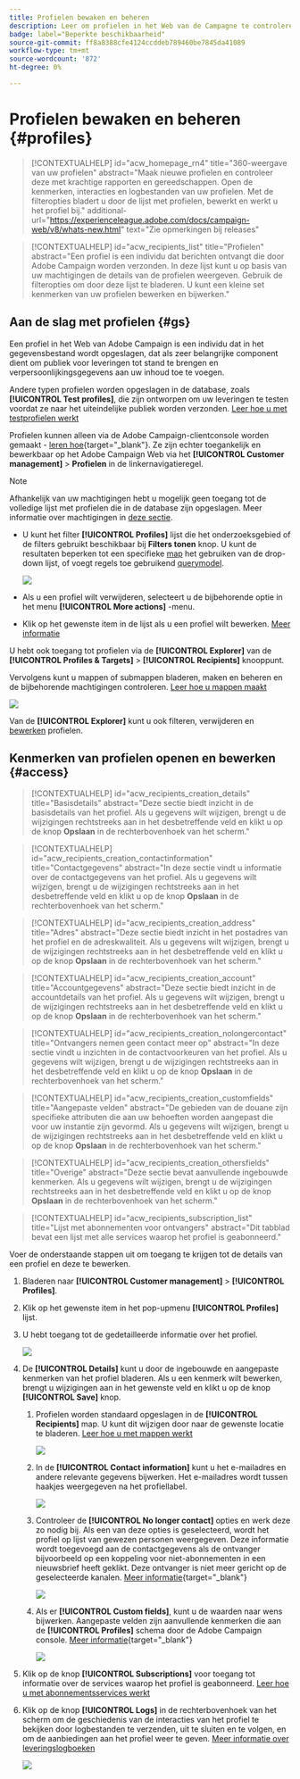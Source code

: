 ```yaml
---
title: Profielen bewaken en beheren
description: Leer om profielen in het Web van de Campagne te controleren en te beheren.
badge: label="Beperkte beschikbaarheid"
source-git-commit: ff8a8388cfe4124ccddeb789460be7845da41089
workflow-type: tm+mt
source-wordcount: '872'
ht-degree: 0%

---
```


# Profielen bewaken en beheren {#profiles}

>[!CONTEXTUALHELP]
>id="acw_homepage_rn4"
>title="360-weergave van uw profielen"
>abstract="Maak nieuwe profielen en controleer deze met krachtige rapporten en gereedschappen. Open de kenmerken, interacties en logbestanden van uw profielen. Met de filteropties bladert u door de lijst met profielen, bewerkt en werkt u het profiel bij."
>additional-url="https://experienceleague.adobe.com/docs/campaign-web/v8/whats-new.html" text="Zie opmerkingen bij releases"

>[!CONTEXTUALHELP]
>id="acw_recipients_list"
>title="Profielen"
>abstract="Een profiel is een individu dat berichten ontvangt die door Adobe Campaign worden verzonden. In deze lijst kunt u op basis van uw machtigingen de details van de profielen weergeven. Gebruik de filteropties om door deze lijst te bladeren. U kunt een kleine set kenmerken van uw profielen bewerken en bijwerken."

## Aan de slag met profielen {#gs}

Een profiel in het Web van Adobe Campaign is een individu dat in het gegevensbestand wordt opgeslagen, dat als zeer belangrijke component dient om publiek voor leveringen tot stand te brengen en verpersoonlijkingsgegevens aan uw inhoud toe te voegen.

Andere typen profielen worden opgeslagen in de database, zoals **[!UICONTROL Test profiles]**, die zijn ontworpen om uw leveringen te testen voordat ze naar het uiteindelijke publiek worden verzonden. [Leer hoe u met testprofielen werkt](test-profiles.md)

Profielen kunnen alleen via de Adobe Campaign-clientconsole worden gemaakt - [leren hoe](https://experienceleague.adobe.com/docs/campaign/campaign-v8/audience/add-profiles/create-profiles.html){target="_blank"}. Ze zijn echter toegankelijk en bewerkbaar op het Adobe Campaign Web via het **[!UICONTROL Customer management]** > **Profielen** in de linkernavigatieregel.

>[!NOTE]
>
>Afhankelijk van uw machtigingen hebt u mogelijk geen toegang tot de volledige lijst met profielen die in de database zijn opgeslagen. Meer informatie over machtigingen in [deze sectie](../get-started/permissions.md).

* U kunt het filter **[!UICONTROL Profiles]** lijst die het onderzoeksgebied of de filters gebruikt beschikbaar bij **Filters tonen** knop. U kunt de resultaten beperken tot een specifieke [map](../get-started/permissions.md#folders) het gebruiken van de drop-down lijst, of voegt regels toe gebruikend [querymodel](../query/query-modeler-overview.md).

  ![](assets/profiles-list.png)

* Als u een profiel wilt verwijderen, selecteert u de bijbehorende optie in het menu **[!UICONTROL More actions]** -menu.

* Klik op het gewenste item in de lijst als u een profiel wilt bewerken. [Meer informatie](#access)

U hebt ook toegang tot profielen via de **[!UICONTROL Explorer]** van de **[!UICONTROL Profiles & Targets]** > **[!UICONTROL Recipients]** knooppunt.

Vervolgens kunt u mappen of submappen bladeren, maken en beheren en de bijbehorende machtigingen controleren. [Leer hoe u mappen maakt](../get-started/permissions.md#folders)

![](assets/profiles-explorer-folder.png)

Van de **[!UICONTROL Explorer]** kunt u ook filteren, verwijderen en [bewerken](#access) profielen.

## Kenmerken van profielen openen en bewerken {#access}

>[!CONTEXTUALHELP]
>id="acw_recipients_creation_details"
>title="Basisdetails"
>abstract="Deze sectie biedt inzicht in de basisdetails van het profiel. Als u gegevens wilt wijzigen, brengt u de wijzigingen rechtstreeks aan in het desbetreffende veld en klikt u op de knop **Opslaan** in de rechterbovenhoek van het scherm."

>[!CONTEXTUALHELP]
>id="acw_recipients_creation_contactinformation"
>title="Contactgegevens"
>abstract="In deze sectie vindt u informatie over de contactgegevens van het profiel. Als u gegevens wilt wijzigen, brengt u de wijzigingen rechtstreeks aan in het desbetreffende veld en klikt u op de knop **Opslaan** in de rechterbovenhoek van het scherm."

>[!CONTEXTUALHELP]
>id="acw_recipients_creation_address"
>title="Adres"
>abstract="Deze sectie biedt inzicht in het postadres van het profiel en de adreskwaliteit. Als u gegevens wilt wijzigen, brengt u de wijzigingen rechtstreeks aan in het desbetreffende veld en klikt u op de knop **Opslaan** in de rechterbovenhoek van het scherm."

>[!CONTEXTUALHELP]
>id="acw_recipients_creation_account"
>title="Accountgegevens"
>abstract="Deze sectie biedt inzicht in de accountdetails van het profiel. Als u gegevens wilt wijzigen, brengt u de wijzigingen rechtstreeks aan in het desbetreffende veld en klikt u op de knop **Opslaan** in de rechterbovenhoek van het scherm."

>[!CONTEXTUALHELP]
>id="acw_recipients_creation_nolongercontact"
>title="Ontvangers nemen geen contact meer op"
>abstract="In deze sectie vindt u inzichten in de contactvoorkeuren van het profiel. Als u gegevens wilt wijzigen, brengt u de wijzigingen rechtstreeks aan in het desbetreffende veld en klikt u op de knop **Opslaan** in de rechterbovenhoek van het scherm."

>[!CONTEXTUALHELP]
>id="acw_recipients_creation_customfields"
>title="Aangepaste velden"
>abstract="De gebieden van de douane zijn specifieke attributen die aan uw behoeften worden aangepast die voor uw instantie zijn gevormd. Als u gegevens wilt wijzigen, brengt u de wijzigingen rechtstreeks aan in het desbetreffende veld en klikt u op de knop **Opslaan** in de rechterbovenhoek van het scherm."

>[!CONTEXTUALHELP]
>id="acw_recipients_creation_othersfields"
>title="Overige"
>abstract="Deze sectie bevat aanvullende ingebouwde kenmerken. Als u gegevens wilt wijzigen, brengt u de wijzigingen rechtstreeks aan in het desbetreffende veld en klikt u op de knop **Opslaan** in de rechterbovenhoek van het scherm."

>[!CONTEXTUALHELP]
>id="acw_recipients_subscription_list"
>title="Lijst met abonnementen voor ontvangers"
>abstract="Dit tabblad bevat een lijst met alle services waarop het profiel is geabonneerd."

Voer de onderstaande stappen uit om toegang te krijgen tot de details van een profiel en deze te bewerken.

1. Bladeren naar **[!UICONTROL Customer management]** > **[!UICONTROL Profiles]**.

1. Klik op het gewenste item in het pop-upmenu **[!UICONTROL Profiles]** lijst.

1. U hebt toegang tot de gedetailleerde informatie over het profiel.

   ![](assets/profile-details.png)

1. De **[!UICONTROL Details]** kunt u door de ingebouwde en aangepaste kenmerken van het profiel bladeren. Als u een kenmerk wilt bewerken, brengt u wijzigingen aan in het gewenste veld en klikt u op de knop **[!UICONTROL Save]** knop.

   1. Profielen worden standaard opgeslagen in de **[!UICONTROL Recipients]** map. U kunt dit wijzigen door naar de gewenste locatie te bladeren. [Leer hoe u met mappen werkt](../get-started/permissions.md#folders)

      ![](assets/profile-folder.png)

   1. In de **[!UICONTROL Contact information]** kunt u het e-mailadres en andere relevante gegevens bijwerken. Het e-mailadres wordt tussen haakjes weergegeven na het profiellabel.

      ![](assets/profile-address.png)

   1. Controleer de **[!UICONTROL No longer contact]** opties en werk deze zo nodig bij. Als een van deze opties is geselecteerd, wordt het profiel op lijst van gewezen personen weergegeven. Deze informatie wordt toegevoegd aan de contactgegevens als de ontvanger bijvoorbeeld op een koppeling voor niet-abonnementen in een nieuwsbrief heeft geklikt. Deze ontvanger is niet meer gericht op de geselecteerde kanalen. [Meer informatie](https://experienceleague.adobe.com/docs/campaign/campaign-v8/send/failures/quarantines.html){target="_blank"}

      ![](assets/profile-no-longer-contact.png)

   1. Als er **[!UICONTROL Custom fields]**, kunt u de waarden naar wens bijwerken. Aangepaste velden zijn aanvullende kenmerken die aan de **[!UICONTROL Profiles]** schema door de Adobe Campaign console. [Meer informatie](https://experienceleague.adobe.com/docs/campaign/campaign-v8/developer/shemas-forms/extend-schema.html){target="_blank"}

      ![](assets/profile-custom-fields.png)

1. Klik op de knop **[!UICONTROL Subscriptions]** voor toegang tot informatie over de services waarop het profiel is geabonneerd. [Leer hoe u met abonnementsservices werkt](manage-services.md)

1. Klik op de knop **[!UICONTROL Logs]** in de rechterbovenhoek van het scherm om de geschiedenis van de interacties van het profiel te bekijken door logbestanden te verzenden, uit te sluiten en te volgen, en om de aanbiedingen aan het profiel weer te geven. [Meer informatie over leveringslogboeken](../monitor/delivery-logs.md)

   ![](assets/profile-logs.png)
